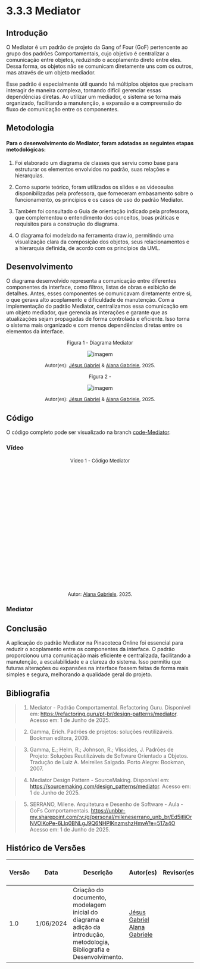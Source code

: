 # 3.3.3 Mediator

## Introdução
O Mediator é um padrão de projeto da Gang of Four (GoF) pertencente ao grupo dos padrões Comportamentais, cujo objetivo é centralizar a comunicação entre objetos, reduzindo o acoplamento direto entre eles. Dessa forma, os objetos não se comunicam diretamente uns com os outros, mas através de um objeto mediador.

Esse padrão é especialmente útil quando há múltiplos objetos que precisam interagir de maneira complexa, tornando difícil gerenciar essas dependências diretas. Ao utilizar um mediador, o sistema se torna mais organizado, facilitando a manutenção, a expansão e a compreensão do fluxo de comunicação entre os componentes.

## Metodologia

#### Para o desenvolvimento do Mediator, foram adotadas as seguintes etapas metodológicas:

1. Foi elaborado um diagrama de classes que serviu como base para estruturar os elementos envolvidos no padrão, suas relações e hierarquias.

2. Como suporte teórico, foram utilizados os slides e as videoaulas disponibilizadas pela professora, que forneceram embasamento sobre o funcionamento, os princípios e os casos de uso do padrão Mediator.

3. Também foi consultado o Guia de orientação indicado pela professora, que complementou o entendimento dos conceitos, boas práticas e requisitos para a construção do diagrama.

4. O diagrama foi modelado na ferramenta draw.io, permitindo uma visualização clara da composição dos objetos, seus relacionamentos e a hierarquia definida, de acordo com os princípios da UML.

## Desenvolvimento

O diagrama desenvolvido representa a comunicação entre diferentes componentes da interface, como filtros, listas de obras e exibição de detalhes. Antes, esses componentes se comunicavam diretamente entre si, o que gerava alto acoplamento e dificuldade de manutenção. Com a implementação do padrão Mediator, centralizamos essa comunicação em um objeto mediador, que gerencia as interações e garante que as atualizações sejam propagadas de forma controlada e eficiente. Isso torna o sistema mais organizado e com menos dependências diretas entre os elementos da interface.

<font size="2"><p style="text-align: center">Figura 1 - Diagrama Mediator</p></font>

<center>

![imagem]()

</center>

<font size="2"><p style="text-align: center">Autor(es): [Jésus Gabriel](https://github.com/xGabrielCv) & [Alana Gabriele](https://github.com/alanagabriele), 2025.</p></font>

<font size="2"><p style="text-align: center">Figura 2 - </p></font>

<center>

![imagem]()

</center>

<font size="2"><p style="text-align: center">Autor(es): [Jésus Gabriel](https://github.com/xGabrielCv) & [Alana Gabriele](https://github.com/alanagabriele), 2025.</p></font>

## Código

O código completo pode ser visualizado na branch [code-Mediator]().

### Vídeo

<font size="2"><p style="text-align: center">Vídeo 1 - Código Mediator</p></font>

<center>

<iframe width="560" height="315" src="" title="YouTube video player" frameborder="0" allow="accelerometer; autoplay; clipboard-write; encrypted-media; gyroscope; picture-in-picture; web-share" referrerpolicy="strict-origin-when-cross-origin" allowfullscreen></iframe>

</center>

<font size="2"><p style="text-align: center">Autor: [Alana Gabriele](https://github.com/alanagabriele), 2025.</p></font>

### Mediator



## Conclusão

A aplicação do padrão Mediator na Pinacoteca Online foi essencial para reduzir o acoplamento entre os componentes da interface. O padrão proporcionou uma comunicação mais eficiente e centralizada, facilitando a manutenção, a escalabilidade e a clareza do sistema. Isso permitiu que futuras alterações ou expansões na interface fossem feitas de forma mais simples e segura, melhorando a qualidade geral do projeto.

## Bibliografia

> 1. <a id="ref1"></a> Mediator - Padrão Comportamental. Refactoring Guru. Disponível em: https://refactoring.guru/pt-br/design-patterns/mediator. Acesso em: 1 de Junho de 2025.

> 2. <a id="ref2"></a> Gamma, Erich. Padrões de projetos: soluções reutilizáveis. Bookman editora, 2009.

> 3. <a id="ref3"></a> Gamma, E.; Helm, R.; Johnson, R.; Vlissides, J. Padrões de Projeto: Soluções Reutilizáveis de Software Orientado a Objetos. Tradução de Luiz A. Meirelles Salgado. Porto Alegre: Bookman, 2007.

> 4. <a id="ref4"></a> Mediator Design Pattern - SourceMaking. Disponível em: https://sourcemaking.com/design_patterns/mediator. Acesso em: 1 de Junho de 2025.

> 5. SERRANO, Milene. Arquitetura e Desenho de Software - Aula - GoFs Comportamentais. https://unbbr-my.sharepoint.com/:v:/g/personal/mileneserrano_unb_br/Ed5jtliOrNVOlKoPe-6Llp0BNLgJ9Q6NHPIKnzmshzHmvA?e=517a4O Acesso em: 1 de Junho de 2025.

## Histórico de Versões

| Versão | Data       | Descrição                                                                                                                | Autor(es)                                                                                         | Revisor(es) | Detalhes da revisão |
| ------ | ---------- | ------------------------------------------------------------------------------------------------------------------------ | ------------------------------------------------------------------------------------------------- | ----------- | ------------------- |
| 1.0    | 1/06/2024 | Criação do documento, modelagem inicial do diagrama e adição da introdução, metodologia, Bibliografia e Desenvolvimento. | [Jésus Gabriel](https://github.com/xGabrielCv) [Alana Gabriele](https://github.com/alanagabriele) |             |                     |
